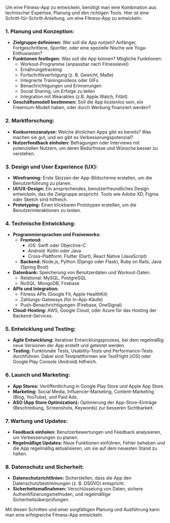 
Um eine Fitness-App zu entwickeln, benötigt man eine Kombination aus technischer Expertise, Planung und den richtigen Tools. Hier ist eine Schritt-für-Schritt-Anleitung, um eine Fitness-App zu entwickeln:

### 1. **Planung und Konzeption:**
   - **Zielgruppe definieren:** Wer soll die App nutzen? Anfänger, Fortgeschrittene, Sportler, oder eine spezielle Nische wie Yoga-Enthusiasten?
   - **Funktionen festlegen:** Was soll die App können? Mögliche Funktionen:
     - Workout-Programme (anpassbar nach Fitnesslevel)
     - Ernährungstracking
     - Fortschrittsverfolgung (z. B. Gewicht, Maße)
     - Integrierte Trainingsvideos oder GIFs
     - Benachrichtigungen und Erinnerungen
     - Social Sharing, um Erfolge zu teilen
     - Integration mit Wearables (z.B. Apple Watch, Fitbit)
   - **Geschäftsmodell bestimmen:** Soll die App kostenlos sein, ein Freemium-Modell haben, oder durch Werbung finanziert werden?

### 2. **Marktforschung:**
   - **Konkurrenzanalyse:** Welche ähnlichen Apps gibt es bereits? Was machen sie gut, und wo gibt es Verbesserungspotenzial?
   - **Nutzerfeedback einholen:** Befragungen oder Interviews mit potenziellen Nutzern, um deren Bedürfnisse und Wünsche besser zu verstehen.

### 3. **Design und User Experience (UX):**
   - **Wireframing:** Erste Skizzen der App-Bildschirme erstellen, um die Benutzerführung zu planen.
   - **UI/UX-Design:** Ein ansprechendes, benutzerfreundliches Design entwickeln, das die Zielgruppe anspricht. Tools wie Adobe XD, Figma oder Sketch sind hilfreich.
   - **Prototyping:** Einen klickbaren Prototypen erstellen, um die Benutzerinteraktionen zu testen.

### 4. **Technische Entwicklung:**
   - **Programmiersprachen und Frameworks:**
     - **Frontend:** 
       - iOS: Swift oder Objective-C
       - Android: Kotlin oder Java
       - Cross-Plattform: Flutter (Dart), React Native (JavaScript)
     - **Backend:** Node.js, Python (Django oder Flask), Ruby on Rails, Java (Spring Boot)
   - **Datenbank:** Speicherung von Benutzerdaten und Workout-Daten.
     - Relational: MySQL, PostgreSQL
     - NoSQL: MongoDB, Firebase
   - **APIs und Integration:** 
     - Fitness APIs (Google Fit, Apple HealthKit)
     - Zahlungs-Gateways (für In-App-Käufe)
     - Push-Benachrichtigungen (Firebase, OneSignal)
   - **Cloud-Hosting:** AWS, Google Cloud, oder Azure für das Hosting der Backend-Services.

### 5. **Entwicklung und Testing:**
   - **Agile Entwicklung:** Iterativer Entwicklungsprozess, bei dem regelmäßig neue Versionen der App erstellt und getestet werden.
   - **Testing:** Funktionale Tests, Usability-Tests und Performance-Tests durchführen. Dabei sind Testplattformen wie TestFlight (iOS) oder Google Play Console (Android) hilfreich.

### 6. **Launch und Marketing:**
   - **App Stores:** Veröffentlichung in Google Play Store und Apple App Store.
   - **Marketing:** Social Media, Influencer-Marketing, Content-Marketing (Blog, YouTube), und Paid Ads.
   - **ASO (App Store Optimization):** Optimierung der App-Store-Einträge (Beschreibung, Screenshots, Keywords) zur besseren Sichtbarkeit.

### 7. **Wartung und Updates:**
   - **Feedback einholen:** Benutzerbewertungen und Feedback analysieren, um Verbesserungen zu planen.
   - **Regelmäßige Updates:** Neue Funktionen einführen, Fehler beheben und die App regelmäßig aktualisieren, um sie auf dem neuesten Stand zu halten.

### 8. **Datenschutz und Sicherheit:**
   - **Datenschutzrichtlinien:** Sicherstellen, dass die App den Datenschutzbestimmungen (z. B. DSGVO) entspricht.
   - **Sicherheitsmaßnahmen:** Verschlüsselung von Daten, sichere Authentifizierungsmethoden, und regelmäßige Sicherheitsüberprüfungen.

Mit diesen Schritten und einer sorgfältigen Planung und Ausführung kann man eine erfolgreiche Fitness-App entwickeln.